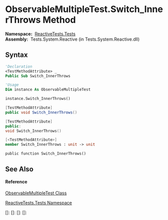 # ObservableMultipleTest.Switch\_InnerThrows Method

**Namespace:**  [ReactiveTests.Tests](ReactiveTests.Tests\ReactiveTests.Tests.md)  
**Assembly:**  Tests.System.Reactive (in Tests.System.Reactive.dll)

## Syntax

```vb
'Declaration
<TestMethodAttribute> _
Public Sub Switch_InnerThrows
```

```vb
'Usage
Dim instance As ObservableMultipleTest

instance.Switch_InnerThrows()
```

```csharp
[TestMethodAttribute]
public void Switch_InnerThrows()
```

```c++
[TestMethodAttribute]
public:
void Switch_InnerThrows()
```

```fsharp
[<TestMethodAttribute>]
member Switch_InnerThrows : unit -> unit 
```

```jscript
public function Switch_InnerThrows()
```

## See Also

#### Reference

[ObservableMultipleTest Class](ObservableMultipleTest\ObservableMultipleTest.md)

[ReactiveTests.Tests Namespace](ReactiveTests.Tests\ReactiveTests.Tests.md)

[]: 
[]: 
[]: 
[]: 